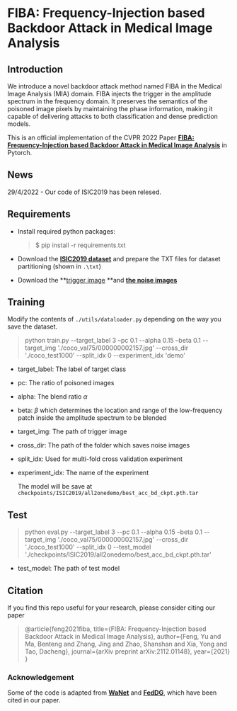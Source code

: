 # FIBA: Frequency-Injection based Backdoor Attack in Medical Image Analysis

## Introduction

We introduce a novel backdoor attack method named FIBA in the Medical Image Analysis (MIA) domain. FIBA injects the trigger in the amplitude spectrum in the frequency domain. It preserves the semantics of the poisoned image pixels by maintaining the phase information, making it capable of delivering attacks to both classification and dense prediction models.

This is an official implementation of the CVPR 2022 Paper **[FIBA: Frequency-Injection based Backdoor Attack in Medical Image Analysis](https://arxiv.org/abs/2112.01148)** in Pytorch. 

## News

29/4/2022 - Our code of ISIC2019 has been relesed.

## Requirements

* Install required python packages:

  >$ pip install -r requirements.txt

* Download the **[ISIC2019 dataset](https://challenge.isic-archive.com/data/)** and prepare the TXT files  for dataset partitioning (shown in `.\txt`)
* Download the **[trigger image](https://drive.google.com/file/d/1-0j1b_WhCoclkCfk0yICJQ4o06QG5q6r/view?usp=sharing) **and **[the noise images](https://drive.google.com/file/d/1--Uelbs-GrYUCa3YTgjSK6aywdZb2fRx/view?usp=sharing)**

## Training

Modify the contents of `./utils/dataloader.py` depending on the way you save the dataset.

> python train.py  --target_label 3 –pc 0.1 --alpha 0.15 –beta 0.1  --target_img './coco_val75/000000002157.jpg' --cross_dir './coco_test1000' --split_idx 0 --experiment_idx 'demo' 

* target_label: The label of target class

* pc: The ratio of poisoned images

* alpha: The blend ratio $\alpha$ 

* beta: $\beta$​ which determines the location and range of the low-frequency patch inside the amplitude spectrum to be blended

* target_img: The path of trigger image

* cross_dir: The path of the folder which saves noise images

* split_idx: Used for multi-fold cross validation experiment

* experiment_idx: The name of the experiment

  The model will be save at `checkpoints/ISIC2019/all2onedemo/best_acc_bd_ckpt.pth.tar`

## Test

> python eval.py --target_label 3 --pc 0.1 --alpha 0.15 –beta 0.1  --target_img './coco_val75/000000002157.jpg' --cross_dir './coco_test1000' --split_idx 0  --test_model './checkpoints/ISIC2019/all2onedemo/best_acc_bd_ckpt.pth.tar'

* test_model: The path of test model

## Citation

If you find this repo useful for your research, please consider citing our paper

>@article{feng2021fiba,
>title={FIBA: Frequency-Injection based Backdoor Attack in Medical Image Analysis},
>author={Feng, Yu and Ma, Benteng and Zhang, Jing and Zhao, Shanshan and Xia, Yong and Tao, Dacheng},
>journal={arXiv preprint arXiv:2112.01148},
>year={2021}
>}

### Acknowledgement

Some of the code is adapted from **[WaNet](https://github.com/VinAIResearch/Warping-based_Backdoor_Attack-release)** and **[FedDG](https://github.com/liuquande/FedDG-ELCFS)**, which have been cited in our paper.
